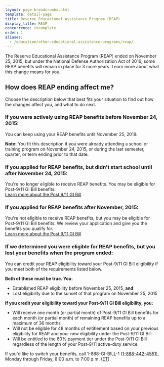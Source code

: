 ```yaml
---
layout: page-breadcrumbs.html
template: detail-page
title: Reserve Educational Assistance Program (REAP)
display_title: REAP
concurrence: incomplete
order: 1
aliases:
  - /education/other-educational-assistance-programs/reap/
---
```


<div class="va-introtext">

The Reserve Educational Assistance Program (REAP) ended on November 25, 2015, but under the National Defense Authorization Act of 2016, some REAP benefits will remain in place for 3 more years. Learn more about what this change means for you.

</div>

## How does REAP ending affect me?

Choose the description below that best fits your situation to find out how the changes affect you, and what to do next.

### If you were actively using REAP benefits before November 24, 2015:

You can keep using your REAP benefits until November 25, 2019.

**Note:** You fit this description if you were already attending a school or training program on November 24, 2015, or during the last semester, quarter, or term ending prior to that date.

### If you applied for REAP benefits, but didn't start school until after November 24, 2015:

You're no longer eligible to receive REAP benefits. You may be eligible for Post-9/11 GI Bill benefits. <br>
[Learn more about the Post 9/11 GI Bill](/education/about-gi-bill-benefits/post-9-11/)

### If you applied for REAP benefits after November, 2015:

You're not eligible to receive REAP benefits, but you may be eligible for Post-9/11 GI Bill benefits. We review your application and give you the benefits you qualify for.<br>
[Learn more about the Post 9/11 GI Bill](/education/about-gi-bill-benefits/post-9-11/) 

### If we determined you were eligible for REAP benefits, but you lost your benefits when the program ended:

You can credit your REAP eligibility toward your Post-9/11 GI Bill eligibility if you meet both of the requirements listed below.

**Both of these must be true. You:**
- Established REAP eligibility before November 25, 2015, **and**
- Lost eligibility due to the sunset of that program on November 25, 2015

**If you credit your eligibility toward your Post-9/11 GI Bill eligibility, you:**
- Will receive one month (or partial month) of Post-9/11 GI Bill benefits for each month (or partial month) of remaining REAP benefits up to a maximum of 36 months
- Will not be eligible for 48 months of entitlement based on your previous eligibility for REAP and your new eligibility under the Post-9/11 GI Bill
- Will be entitled to the 60% payment tier under the Post-9/11 GI Bill regardless of the length of your Post-9/11 active-duty service

If you'd like to switch your benefits, call 1-888-GI-BILL-1 (<a href="tel:+18884424551">1-888-442-4551</a>), Monday through Friday, 8:00 a.m. to 7:00 p.m. (<abbr title="eastern time">ET</abbr>).
